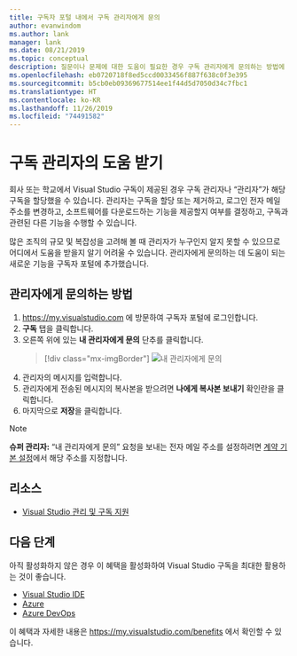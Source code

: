 ```yaml
---
title: 구독자 포털 내에서 구독 관리자에게 문의
author: evanwindom
ms.author: lank
manager: lank
ms.date: 08/21/2019
ms.topic: conceptual
description: 질문이나 문제에 대한 도움이 필요한 경우 구독 관리자에게 문의하는 방법에 대해 알아봅니다.
ms.openlocfilehash: eb0720718f8ed5ccd0033456f887f638c0f3e395
ms.sourcegitcommit: b5cb0eb09369677514ee1f44d5d7050d34c7fbc1
ms.translationtype: HT
ms.contentlocale: ko-KR
ms.lasthandoff: 11/26/2019
ms.locfileid: "74491582"
---
```

# <a name="get-assistance-from-your-subscriptions-administrator"></a>구독 관리자의 도움 받기
회사 또는 학교에서 Visual Studio 구독이 제공된 경우 구독 관리자나 “관리자”가 해당 구독을 할당했을 수 있습니다.  관리자는 구독을 할당 또는 제거하고, 로그인 전자 메일 주소를 변경하고, 소프트웨어를 다운로드하는 기능을 제공할지 여부를 결정하고, 구독과 관련된 다른 기능을 수행할 수 있습니다.

많은 조직의 규모 및 복잡성을 고려해 볼 때 관리자가 누구인지 알지 못할 수 있으므로 어디에서 도움을 받을지 알기 어려울 수 있습니다.  관리자에게 문의하는 데 도움이 되는 새로운 기능을 구독자 포털에 추가했습니다.   

## <a name="how-to-contact-your-admin"></a>관리자에게 문의하는 방법
1. https://my.visualstudio.com 에 방문하여 구독자 포털에 로그인합니다.
2. **구독** 탭을 클릭합니다. 
3. 오른쪽 위에 있는 **내 관리자에게 문의** 단추를 클릭합니다. 
   > [!div class="mx-imgBorder"]
   > ![내 관리자에게 문의](_img/contact-my-admin/contact-my-admin-button.png)
4. 관리자의 메시지를 입력합니다.
5. 관리자에게 전송된 메시지의 복사본을 받으려면 **나에게 복사본 보내기** 확인란을 클릭합니다. 
6. 마지막으로 **저장**을 클릭합니다.

> [!NOTE]
> **슈퍼 관리자:**  “내 관리자에게 문의” 요청을 보내는 전자 메일 주소를 설정하려면 [계약 기본 설정](admin-prefs.md#contact-email-address)에서 해당 주소를 지정합니다.

## <a name="resources"></a>리소스
- [Visual Studio 관리 및 구독 지원](https://visualstudio.microsoft.com/support/support-overview-vs)

## <a name="next-steps"></a>다음 단계
아직 활성화하지 않은 경우 이 혜택을 활성화하여 Visual Studio 구독을 최대한 활용하는 것이 좋습니다.
- [Visual Studio IDE](vs-ide-benefit.md)
- [Azure](vs-azure.md)
- [Azure DevOps](vs-azure-devops.md)

이 혜택과 자세한 내용은 https://my.visualstudio.com/benefits 에서 확인할 수 있습니다.

